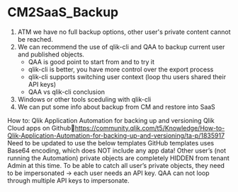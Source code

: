# CM2SaaS_Backup
 1. ATM we have no full backup options, other user's private content cannot be reached.
 2. We can recommend the use of qlik-cli and QAA to backup current user and published objects.
	 - QAA is good point to start from and to try it
	 - qlik-cli is better, you have more control over the export process
	 - qlik-cli supports switching user context (loop thu users shared their API keys)
	 - QAA vs qlik-cli conclusion
 3. Windows or other tools sceduling with qlik-cli
 4. We can put some info about backup from CM and restore into SaaS

How to: Qlik Application Automation for backing up and versioning Qlik Cloud apps on Githubhttps://community.qlik.com/t5/Knowledge/How-to-Qlik-Application-Automation-for-backing-up-and-versioning/ta-p/1835917
Need to be updated to use the below templates
GitHub templates uses Base64 encoding, which does NOT include any app data!
Other user’s (not running the Automation) private objects are completely HIDDEN from tenant Admin at this time.
To be able to catch all user’s private objects, they need to be impersonated -> each user needs an API key.
QAA can not loop through multiple API keys to impersonate.

